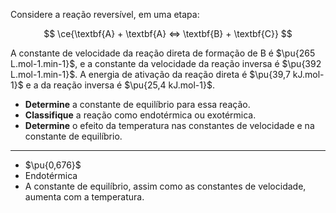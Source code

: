 Considere a reação reversível, em uma etapa:

$$
\ce{\textbf{A} + \textbf{A} <=> \textbf{B} + \textbf{C}}
$$

A constante de velocidade da reação direta de formação de B é $\pu{265 L.mol-1.min-1}$, e a constante da velocidade da reação inversa é $\pu{392 L.mol-1.min-1}$. A energia de ativação da reação direta é $\pu{39,7 kJ.mol-1}$ e a da reação inversa é $\pu{25,4 kJ.mol-1}$. 

- **Determine** a constante de equilíbrio para essa reação.
- **Classifique** a reação como endotérmica ou exotérmica.
- **Determine** o efeito da temperatura nas constantes de velocidade e na constante de equilíbrio.

--- 

- $\pu{0,676}$
- Endotérmica
- A constante de equilíbrio, assim como as constantes de velocidade, aumenta com a temperatura.
